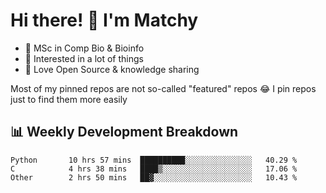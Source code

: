 # Hi there! 👋 I'm Matchy

- 🧬 MSc in Comp Bio & Bioinfo
- 🎈 Interested in a lot of things
- 💜 Love Open Source & knowledge sharing

Most of my pinned repos are not so-called "featured" repos 😂 I pin repos just to find them more easily

## 📊 Weekly Development Breakdown

<!--START_SECTION:waka-->

```text
Python       10 hrs 57 mins  ██████████░░░░░░░░░░░░░░░   40.29 %
C            4 hrs 38 mins   ████▒░░░░░░░░░░░░░░░░░░░░   17.06 %
Other        2 hrs 50 mins   ██▓░░░░░░░░░░░░░░░░░░░░░░   10.43 %
```

<!--END_SECTION:waka-->
